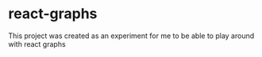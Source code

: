 # react-graphs
This project was created as an experiment for me to be able to play around with react graphs
